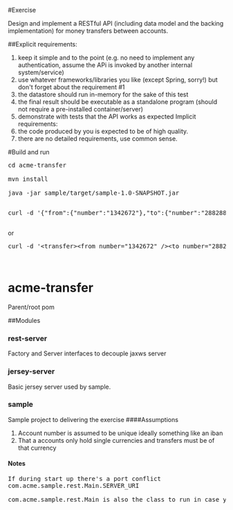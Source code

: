 #Exercise

Design and implement a RESTful API (including data model and the backing implementation) for money
transfers between accounts.

##Explicit requirements:
1. keep it simple and to the point (e.g. no need to implement any authentication, assume the APi is
invoked by another internal system/service)
2.  use whatever frameworks/libraries you like (except Spring, sorry!) but don't forget about the
requirement #1
3.  the datastore should run in-memory for the sake of this test
4.  the final result should be executable as a standalone program (should not require a pre-installed
container/server)
5.  demonstrate with tests that the API works as expected
Implicit requirements:
6.  the code produced by you is expected to be of high quality.
7.  there are no detailed requirements, use common sense.

#Build and run
<pre>
cd acme-transfer<br />
mvn install<br />
java -jar sample/target/sample-1.0-SNAPSHOT.jar<br />
</pre>

<pre>
curl -d '{"from":{"number":"1342672"},"to":{"number":"2882882"},"amount":{"amount":100.98,"currency":"GBP"}}' -X POST http://localhost:8080/v1/transfers/transfer -H "Content-Type: application/json"<br />
</pre>
or <br />

<pre>
curl -d '&lt;transfer&gt;&lt;from number="1342672" /&gt;&lt;to number="2882882" /&gt;&lt;amount amount="100.98" currency="GBP" /&gt;&lt;/transfer&gt;' -X POST http://localhost:8080/v1/transfers/transfer -H "Content-Type: application/xml"<br />

</pre>

# acme-transfer
Parent/root pom

##Modules
### rest-server
Factory and Server interfaces to decouple jaxws server

### jersey-server
Basic jersey server used by sample.

### sample
Sample project to delivering the exercise
####Assumptions
1. Account number is assumed to be unique ideally something like an iban
2. That a accounts only hold single currencies and transfers must be of that currency

#### Notes

<pre>
If during start up there's a port conflict  
com.acme.sample.rest.Main.SERVER_URI 

com.acme.sample.rest.Main is also the class to run in case you're running from an IDE. 
</pre>


